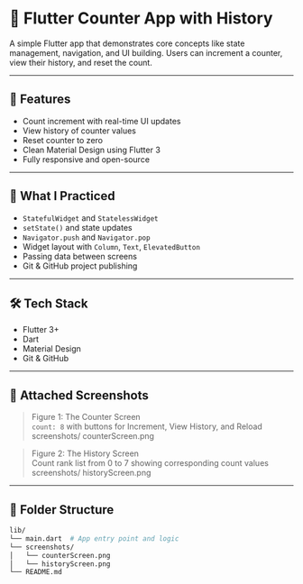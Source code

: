 # 📱 Flutter Counter App with History

A simple Flutter app that demonstrates core concepts like state management, navigation, and UI building. Users can increment a counter, view their history, and reset the count.

---

## 🚀 Features

- Count increment with real-time UI updates  
- View history of counter values  
- Reset counter to zero  
- Clean Material Design using Flutter 3  
- Fully responsive and open-source  

---

## 🧠 What I Practiced

- `StatefulWidget` and `StatelessWidget`  
- `setState()` and state updates  
- `Navigator.push` and `Navigator.pop`  
- Widget layout with `Column`, `Text`, `ElevatedButton`  
- Passing data between screens  
- Git & GitHub project publishing  

---

## 🛠 Tech Stack

- Flutter 3+  
- Dart  
- Material Design  
- Git & GitHub  

---

## 📸 Attached Screenshots

> Figure 1: The Counter Screen  
> `count: 8` with buttons for Increment, View History, and Reload
> screenshots/ counterScreen.png

> Figure 2: The History Screen  
> Count rank list from 0 to 7 showing corresponding count values
> screenshots/ historyScreen.png
---

## 📂 Folder Structure

```bash
lib/
└── main.dart  # App entry point and logic
└── screenshots/
│   └── counterScreen.png
│   └── historyScreen.png
└── README.md     
